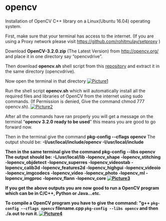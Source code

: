 # opencv
Installation of OpenCV C++ library on a Linux(Ubuntu 16.04) operating system. 

First, make sure that your terminal has access to the internet. (If you are using a Proxy network please visit https://github.com/rohitmulay/setproxy )

Download <b>OpenCV-3.2.0.zip</b> (The Latest Version) from http://opencv.org/ and place it in one directory say “opencvdrive”. 

Then download <b>opencv.sh</b> shell script from this  <a href="https://github.com/rohitmulay/opencv">repository</a> and extract it in the same directory (opencvdrive).

Now open the terminal in that directory
 <a href="https://ibb.co/eOX27k"><img src="https://preview.ibb.co/mx39nk/Picture1.png" alt="Picture1" border="0" /></a>

Run the shell script <B>opencv.sh</B> which will automatically install all the required files and libraries of OpenCV from the internet using sudo commands. (If Permission is denied, Give the command chmod 777 opencv.sh). 
<a href="https://ibb.co/cvEM05"><img src="https://preview.ibb.co/npNVtQ/Picture2.png" alt="Picture2" border="0" /></a> 

After all the commands have ran properly you will get a message on the terminal “<b>opencv 3.2.0 ready to be used</b>” this means you are good to go forward now. 

Then in the terminal give the command
       <b>pkg-config --cflags opencv</b> 
The output should be: 
     <b> -I/usr/local/include/opencv -I/usr/local/include <b>

Then in the same terminal give the command <b>pkg-config --libs opencv</b>
The output should be: <b>-L/usr/local/lib -lopencv_shape -lopencv_stitching -lopencv_objdetect -lopencv_superres -lopencv_videostab -lopencv_calib3d -lopencv_features2d -lopencv_highgui -lopencv_videoio -lopencv_imgcodecs -lopencv_video -lopencv_photo -lopencv_ml -lopencv_imgproc -lopencv_flann -lopencv_core</b>
<a href="https://ibb.co/bR92q5"><img src="https://preview.ibb.co/hhVWiQ/Picture3.png" alt="Picture3" border="0" /></a>

If you get the above outputs you are now good to run a OpenCV program which can be in C/C++, Python or Java…etc.

To compile a OpenCV program you have to give the command: <b>"g++ `pkg-config --cflags opencv` filename.cpp `pkg-config --libs opencv`</b> and then <b> ./a.out</b> to run it. 
<a href="https://ibb.co/nPVxOQ"><img src="https://preview.ibb.co/b5UDxk/Picture4.png" alt="Picture4" border="0" /></a>
